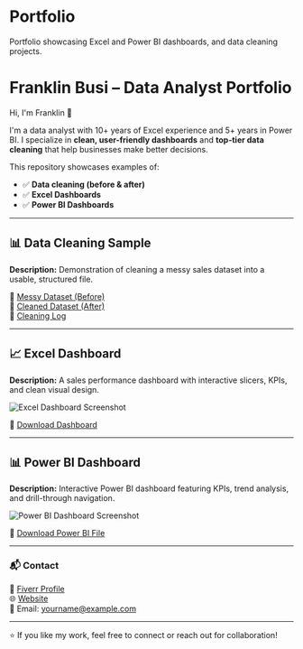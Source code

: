 # Portfolio
Portfolio showcasing Excel and Power BI dashboards, and data cleaning projects.
# Franklin Busi – Data Analyst Portfolio

Hi, I'm Franklin 👋

I'm a data analyst with 10+ years of Excel experience and 5+ years in Power BI. I specialize in **clean, user-friendly dashboards** and **top-tier data cleaning** that help businesses make better decisions.

This repository showcases examples of:
- ✅ **Data cleaning (before & after)**
- ✅ **Excel Dashboards**
- ✅ **Power BI Dashboards**

---

## 📊 Data Cleaning Sample
**Description:** Demonstration of cleaning a messy sales dataset into a usable, structured file.

🔗 [Messy Dataset (Before)](data-cleaning-sample/messy-dataset.csv)  
🔗 [Cleaned Dataset (After)](data-cleaning-sample/cleaned-dataset.csv)  
📄 [Cleaning Log](data-cleaning-sample/cleaning-log.xlsx)

---

## 📈 Excel Dashboard
**Description:** A sales performance dashboard with interactive slicers, KPIs, and clean visual design.

![Excel Dashboard Screenshot](excel-dashboard/dashboard-screenshot.png)

🔗 [Download Dashboard](excel-dashboard/dashboard.xlsx)

---

## 📊 Power BI Dashboard
**Description:** Interactive Power BI dashboard featuring KPIs, trend analysis, and drill-through navigation.

![Power BI Dashboard Screenshot](powerbi-dashboard/dashboard-screenshot.png)

🔗 [Download Power BI File](powerbi-dashboard/dashboard.pbix)

---

### 📬 Contact
💼 [Fiverr Profile](https://www.fiverr.com)  
🌐 [Website](https://franklinbusiness.org)  
📧 Email: yourname@example.com

---

⭐ If you like my work, feel free to connect or reach out for collaboration!
